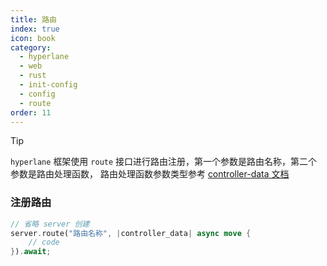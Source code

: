 ```yaml
---
title: 路由
index: true
icon: book
category:
  - hyperlane
  - web
  - rust
  - init-config
  - config
  - route
order: 11
---
```


<Share colorful />

> [!tip]
>
> `hyperlane` 框架使用 `route` 接口进行路由注册，第一个参数是路由名称，第二个参数是路由处理函数，
> 路由处理函数参数类型参考 [controller-data 文档](../type/controller-data.md)

### 注册路由

```rust
// 省略 server 创建
server.route("路由名称", |controller_data| async move {
    // code
}).await;
```

<Bottom />
